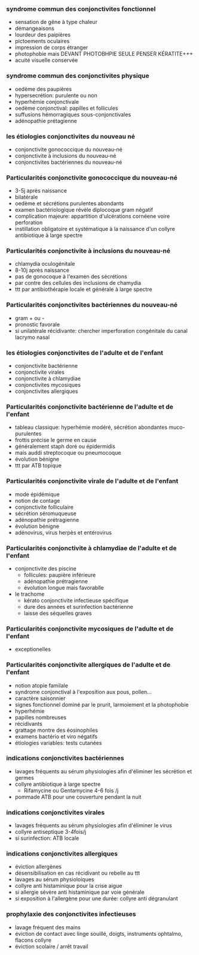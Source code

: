 ### syndrome commun des conjonctivites fonctionnel
- sensation de gêne à type chaleur
- démangeaisons
- lourdeur des paipières
- pictoements oculaires
- impression de corps étranger
- photophobie mais DEVANT PHOTOBHPIE SEULE PENSER KÉRATITE+++
- acuité visuelle conservée

### syndrome commun des conjonctivites physique
- oedème des paupières
- hypersecrétion: purulente ou non
- hyperhémie conjonctivale
- oedème conjonctival: papilles et follicules
- suffusions hémorragiques sous-conjonctivales
- adénopathie prétagienne

### les étiologies conjonctivites du nouveau né
- conjonctivite gonococcique du nouveau-né
- conjonctivite à inclusions du nouveau-né
- conjonctivites bactériennes du nouveau-né

### Particularités conjonctivite gonococcique du nouveau-né
- 3-5j après naissance
- bilatérale
- oedème et sécrétions purulentes abondants
- examen bactériologique révèle diplocoque gram négatif
- complication majeure: appartition d'ulcérations cornéene voire perforation
- instillation obligatoire et systématique à la naissance d'un collyre antibiotique à large spectre

### Particularités conjonctivite à inclusions du nouveau-né
- chlamydia oculogénitale
- 8-10j après naissance
- pas de gonocoque à l'examen des sécrétions
- par contre des cellules des inclusions de chamydia
- ttt par antibiothérapie locale et générale à large spectre

### Particularités conjonctivites bactériennes du nouveau-né
- gram + ou -
- pronostic favorale
- si unilatérale récidivante: chercher imperforation congénitale du canal lacrymo nasal

### les étiologies conjonctivites de l'adulte et de l'enfant
- conjonctivite bactérienne
- conjonctivite virales
- conjonctivite à chlamydiae
- conjonctivites mycosiques
- conjonctivites allergiques

### Particularités conjonctivite bactérienne de l'adulte et de l'enfant
- tableau classique: hyperhémie modéré, sécrétion abondantes muco-purulentes
- frottis précise le germe en cause
- généralement staph doré ou épidermidis
- mais auddi streptocoque ou pneumocoque
- évolution bénigne
- ttt par ATB topique

### Particularités conjonctivite virale de l'adulte et de l'enfant
- mode épidémique
- notion de contage
- conjonctivite folliculaire
- sécrétion séromuqueuse
- adénopathie prétragienne
- évolution bénigne
- adénovirus, virus herpès et entérovirus

### Particularités conjonctivite à chlamydiae de l'adulte et de l'enfant
- conjonctivite des piscine
    - follicules: paupière inférieure
    - adénopathie prétragienne
    - évolution longue mais favorablle
- le trachome
    - kérato conjonctivite infectieuse spécifique
    - dure des années et surinfection bactérienne
    - laisse des séquelles graves

### Particularités conjonctivite mycosiques de l'adulte et de l'enfant
- exceptionelles

### Particularités conjonctivite allergiques de l'adulte et de l'enfant
- notion atopie familale
- syndrome conjonctival à l'exposition aux pous, pollen...
- caractère saisonnier
- signes fonctionnel dominé par le prurit, larmoiement et la photophobie
- hyperhémie
- papilles nombreuses
- récidivants
- grattage montre des éosinophiles
- examens bactério et viro négatifs
- étiologies variables: tests cutanées

### indications conjonctivites bactériennes
- lavages fréquents au sérum physiologies afin d'éliminer les sécrétion et germes
- collyre antibiotique à large spectre
    - Rifamycine ou Gentamycine 4-6 fois /j
- pommade ATB pour une couverture pendant la nuit

### indications conjonctivites virales
- lavages fréquents au sérum physiologies afin d'éliminer le virus
- collyre antiseptique 3-4fois/j
- si surinfection: ATB locale

### indications conjonctivites allergiques
- éviction allergènes
- désensibilisation en cas récidivant ou rebelle au ttt
- lavages au sérum physioloiques
- collyre anti histaminique pour la crise aigue
- si allergie sévère anti histaminique par voie générale
- si exposition à l'allergène pour une durée: collyre anti dégranulant

### prophylaxie des conjonctivites infectieuses
- lavage fréquent des mains
- éviction de contact avec linge souillé, doigts, instruments ophtalmo, flacons collyre
- éviction scolaire / arrêt travail
